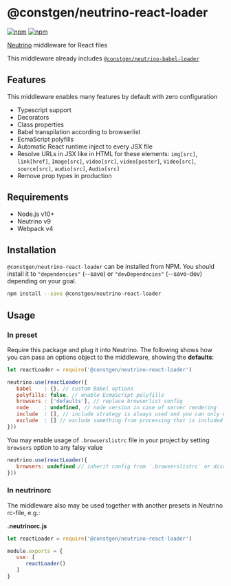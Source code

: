 # @constgen/neutrino-react-loader

[![npm](https://img.shields.io/npm/v/@constgen/neutrino-react-loader.svg)](https://www.npmjs.com/package/@constgen/neutrino-react-loader)
[![npm](https://img.shields.io/npm/dt/@constgen/neutrino-react-loader.svg)](https://www.npmjs.com/package/@constgen/neutrino-react-loader)

[Neutrino](https://neutrino.js.org) middleware for React files

This middleware already includes [`@constgen/neutrino-babel-loader`](https://github.com/constgen/constgen-neutrino/packages/babel-loader)

## Features

This middleware enables many features by default with zero configuration

- Typescript support
- Decorators
- Class properties
- Babel transpilation according to browserlist
- EcmaScript polyfills
- Automatic React runtime inject to every JSX file
- Resolve URLs in JSX like in HTML for these elements: `img[src]`, `link[href]`, `Image[src]`, `video[src]`, `video[poster]`, `Video[src]`, `source[src]`, `audio[src]`, `Audio[src]`
- Remove prop types in production

## Requirements

- Node.js v10+
- Neutrino v9
- Webpack v4

## Installation

`@constgen/neutrino-react-loader` can be installed from NPM. You should install it to `"dependencies"` (--save) or `"devDependncies"` (--save-dev) depending on your goal.

```bash
npm install --save @constgen/neutrino-react-loader
```

## Usage

### In preset

Require this package and plug it into Neutrino. The following shows how you can pass an options object to the middleware, showing the **defaults**:

```js
let reactLoader = require('@constgen/neutrino-react-loader')

neutrino.use(reactLoader({
   babel    : {}, // custom Babel options
   polyfills: false, // enable EcmaScript polyfills
   browsers : ['defaults'], // replace browserlist config
   node     : undefined, // node version in case of server rendering
   include  : [], // include strategy is always used and you can only extend what is included besides `neutrino.options.source` and `neutrino.options.tests`
   exclude  : [] // exclude something from processing that is included
}))
```

You may enable usage of `.browserslistrc` file in your project by setting `browsers` option to any falsy value

```js
neutrino.use(reactLoader({
   browsers: undefined // inherit config from `.browserslistrc` or disable if absent
}))
```

### In **neutrinorc**

The middleware also may be used together with another presets in Neutrino rc-file, e.g.:

**.neutrinorc.js**

```js
let reactLoader = require('@constgen/neutrino-react-loader')

module.exports = {
   use: [
      reactLoader()
   ]
}
```